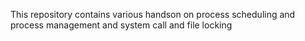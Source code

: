 This repository contains various handson on process scheduling and process management and system call and file locking
